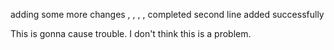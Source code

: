 adding some more changes
,
,
,
,
completed
second line added successfully

This is gonna cause trouble.
I don't think this is a problem.